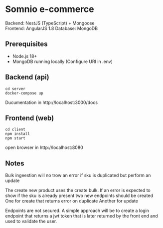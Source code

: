 # Somnio e-commerce

Backend: NestJS (TypeScript) + Mongoose  
Frontend: AngularJS 1.8
Database: MongoDB

## Prerequisites
- Node.js 18+
- MongoDB running locally (Configure URI in .env)

## Backend (api)
```
cd server
docker-compose up
```

Ducumentation in http://localhost:3000/docs

## Frontend (web)
```
cd client
npm install
npm start
```

open browser in http://localhost:8080


## Notes

Bulk ingeestion will no trow an error if sku is duplicated but perform an update

The create new product uses the create bulk. 
If an error is expected to show if the sku is already present two new endpoints should be created
 One for create that returns error on duplicate
 Another for update

Endpoints are not secured. A simple approach will be to create a login endpoint that returns a jwt token that is later returned by the front end and used to validate the user.

